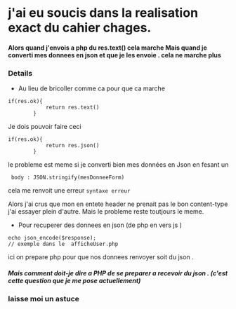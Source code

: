 # j'ai eu soucis dans la realisation exact du cahier chages.

#### Alors quand j'envois a php du res.text() cela marche Mais quand je converti   mes donnees en json et que je les envoie . cela ne marche plus 

### Details 
* Au lieu de bricoller comme ca pour que ca marche 
```
if(res.ok){
            return res.text()
        }
```
 Je dois pouvoir faire ceci 
```
if(res.ok){
            return res.json()
        }
```
le probleme est meme si je converti bien mes données en Json en fesant un 
```
 body : JSON.stringify(mesDonneeForm)
```
cela me renvoit une  erreur  ``` syntaxe erreur ```

Alors j'ai crus que mon en entete header ne prenait pas le bon content-type j'ai essayer plein d'autre. Mais le probleme reste toutjours le meme.

* Pour recuperer des donnees en json  (de php en vers js )   

````
echo json_encode($response); 
// exemple dans le  afficheUser.php

````
ici on prepare php  pour que nos donnees renvoyer soit du json . 
##### Mais comment doit-je dire a PHP de se preparer a recevoir du json . (c'est cette question que je me pose actuellement) 
### laisse moi un astuce

 
